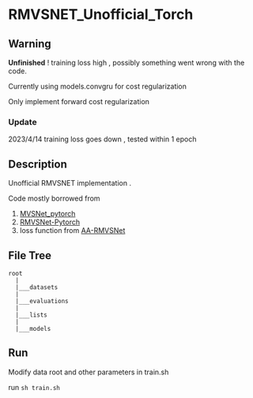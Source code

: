 # RMVSNET_Unofficial_Torch
## Warning
**Unfinished** ! training loss high , possibly something went wrong with the code.

Currently using models.convgru for cost regularization

Only implement forward cost regularization

### Update 
2023/4/14 training loss goes down , tested within 1 epoch

## Description
Unofficial RMVSNET implementation .

Code mostly borrowed from  
1. [MVSNet_pytorch](https://github.com/xy-guo/MVSNet_pytorch)
2. [RMVSNet-Pytorch](https://github.com/leejaeyong7/RMVSNet-Pytorch)
3. loss function from  [AA-RMVSNet](https://github.com/QT-Zhu/AA-RMVSNet)  

## File Tree
```
root
  |
  |___datasets
  |
  |___evaluations
  |
  |___lists
  |
  |___models
 ```
 
 ## Run
 Modify data root and other parameters in train.sh
 
 run `sh train.sh`
